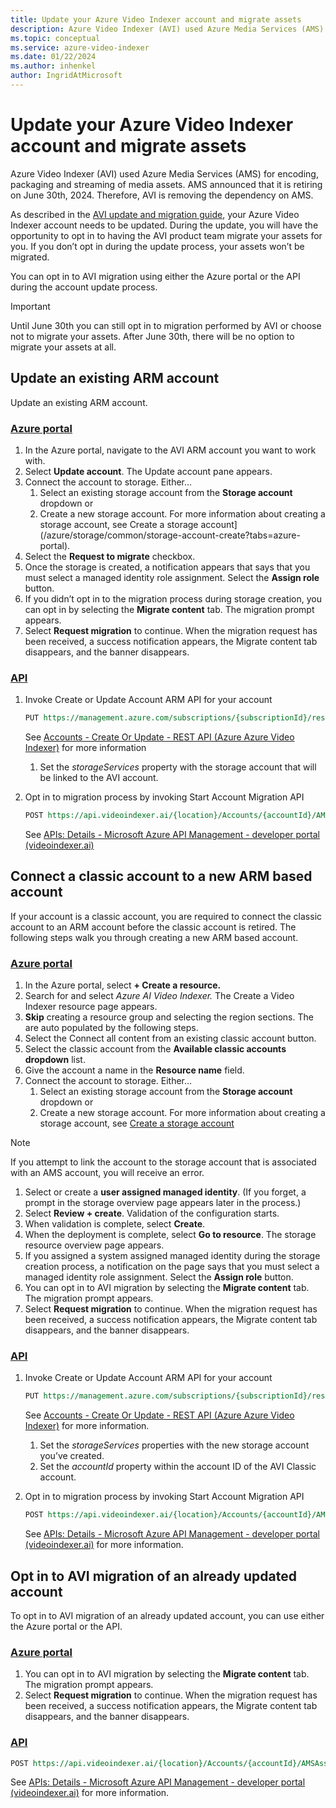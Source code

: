```yaml
---
title: Update your Azure Video Indexer account and migrate assets  
description: Azure Video Indexer (AVI) used Azure Media Services (AMS) for encoding, packaging and streaming of media assets. AMS announced that it is retiring on June 30th, 2024. Therefore, AVI is removing the dependency on AMS. As described in the update and migration guide azure-video-indexer-retirement-guide.md, your Azure Video Indexer account needs to be updated. During the update, you will have the opportunity to opt-in to having the AVI product team migrate your assets for you. If you don’t opt-in during the update process, your assets won’t be migrated.
ms.topic: conceptual
ms.service: azure-video-indexer
ms.date: 01/22/2024
ms.author: inhenkel
author: IngridAtMicrosoft
---
```


# Update your Azure Video Indexer account and migrate assets

Azure Video Indexer (AVI) used Azure Media Services (AMS) for encoding, packaging and streaming of media assets. AMS announced that it is retiring on June 30th, 2024. Therefore, AVI is removing the dependency on AMS.

As described in the [AVI update and migration guide](azure-video-indexer-retirement-guide.md), your Azure Video Indexer account needs to be updated. During the update, you will have the opportunity to opt in to having the AVI product team migrate your assets for you. If you don’t opt in during the update process, your assets won’t be migrated.

You can opt in to AVI migration using either the Azure portal or the API during the account update process.

> [!IMPORTANT] 
> Until June 30th you can still opt in to migration performed by AVI or choose not to migrate your assets. After June 30th, there will be no option to migrate your assets at all.

## Update an existing ARM account

Update an existing ARM account.

### [Azure portal](#tab/portal)

1.  In the Azure portal, navigate to the AVI ARM account you want to work with.
1.  Select **Update account**. The Update account pane appears.
1.  Connect the account to storage. Either…
    1.  Select an existing storage account from the **Storage account** dropdown or
    1.  Create a new storage account. For more information about creating a storage account, see Create a storage account](/azure/storage/common/storage-account-create?tabs=azure-portal).
1.  Select the **Request to migrate** checkbox.
1.  Once the storage is created, a notification appears that says that you must select a managed identity role assignment. Select the **Assign role** button.
1.  If you didn’t opt in to the migration process during storage creation, you can opt in by selecting the **Migrate content** tab. The migration prompt appears.
1.  Select **Request migration** to continue. When the migration request has been received, a success notification appears, the Migrate content tab disappears, and the banner disappears.

### [API](#tab/api)

1.  Invoke Create or Update Account ARM API for your account
    ```rest interactive
    PUT https://management.azure.com/subscriptions/{subscriptionId}/resourceGroups/{resourceGroupName}/providers/Microsoft.VideoIndexer/accounts/{accountName}?api-version=2024-01-01
    ```
    See [Accounts - Create Or Update - REST API (Azure Azure Video Indexer)](/rest/api/videoindexer/accounts/create-or-update?view=rest-videoindexer-2024-01-01&tabs=HTTP) for more information
    
    1.  Set the *storageServices* property with the storage account that will be linked to the AVI account.
1.  Opt in to migration process by invoking Start Account Migration API
    
    ```rest
    POST https://api.videoindexer.ai/{location}/Accounts/{accountId}/AMSAssetsMigration[?accessToken]
    ```
    
    See [APIs: Details - Microsoft Azure API Management - developer portal (videoindexer.ai)](https://api-portal.videoindexer.ai/api-details#api=Operations&operation=Start-Account-Migration)


## Connect a classic account to a new ARM based account

If your account is a classic account, you are required to connect the classic account to an ARM account before the classic account is retired. The following steps walk you through creating a new ARM based account.

### [Azure portal](#tab/portal)

1.  In the Azure portal, select **+ Create a resource.**
1.  Search for and select *Azure AI Video Indexer.* The Create a Video Indexer resource page appears.
1.  **Skip** creating a resource group and selecting the region sections. The are auto populated by the following steps.
1.  Select the Connect all content from an existing classic account button.
1.  Select the classic account from the **Available classic accounts dropdown** list.
1.  Give the account a name in the **Resource name** field.
1.  Connect the account to storage. Either…
    1.  Select an existing storage account from the **Storage account** dropdown or
    1.  Create a new storage account. For more information about creating a storage account, see [Create a storage account](/azure/storage/common/storage-account-create?tabs=azure-portal)

> [!NOTE]
> If you attempt to link the account to the storage account that is associated with an AMS account, you will receive an error.

1.  Select or create a **user assigned managed identity**. (If you forget, a prompt in the storage overview page appears later in the process.)
1.  Select **Review + create**. Validation of the configuration starts.
1.  When validation is complete, select **Create**.
1.  When the deployment is complete, select **Go to resource**. The storage resource overview page appears.
1.  If you assigned a system assigned managed identity during the storage creation process, a notification on the page says that you must select a managed identity role assignment. Select the **Assign role** button.
1.  You can opt in to AVI migration by selecting the **Migrate content** tab. The migration prompt appears.
1.  Select **Request migration** to continue. When the migration request has been received, a success notification appears, the Migrate content tab disappears, and the banner disappears.

### [API](#tab/api)

1.  Invoke Create or Update Account ARM API for your account

    ```rest
    PUT https://management.azure.com/subscriptions/{subscriptionId}/resourceGroups/{resourceGroupName}/providers/Microsoft.VideoIndexer/accounts/{accountName}?api-version=2024-01-01    
    ```

    See [Accounts - Create Or Update - REST API (Azure Azure Video Indexer)](/rest/api/videoindexer/accounts/create-or-update?view=rest-videoindexer-2024-01-01&tabs=HTTP) for more information.

    1.  Set the *storageServices* properties with the new storage account you’ve created.
    1.  Set the *accountId* property within the account ID of the AVI Classic account.
1.  Opt in to migration process by invoking Start Account Migration API

    ```rest
    POST https://api.videoindexer.ai/{location}/Accounts/{accountId}/AMSAssetsMigration[?accessToken]
    ```

    See [APIs: Details - Microsoft Azure API Management - developer portal (videoindexer.ai)](https://api-portal.videoindexer.ai/api-details#api=Operations&operation=Start-Account-Migration) for more information.

## Opt in to AVI migration of an already updated account

To opt in to AVI migration of an already updated account, you can use either the Azure portal or the API.

### [Azure portal](#tab/portal)

1.  You can opt in to AVI migration by selecting the **Migrate content** tab. The migration prompt appears.
2.  Select **Request migration** to continue. When the migration request has been received, a success notification appears, the Migrate content tab disappears, and the banner disappears.

### [API](#tab/api)

```rest
POST https://api.videoindexer.ai/{location}/Accounts/{accountId}/AMSAssetsMigration[?accessToken]
```

See [APIs: Details - Microsoft Azure API Management - developer portal (videoindexer.ai)](https://api-portal.videoindexer.ai/api-details#api=Operations&operation=Start-Account-Migration) for more information.

